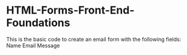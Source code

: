 # HTML-Forms-Front-End-Foundations
This is the basic code to create an email form with the following fields:
Name
Email
Message